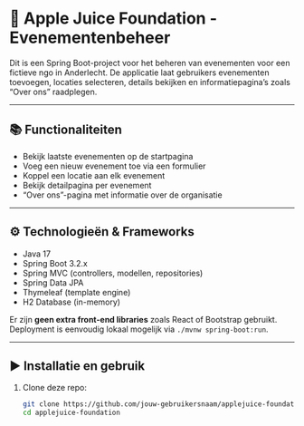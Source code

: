 # 🍏 Apple Juice Foundation - Evenementenbeheer

Dit is een Spring Boot-project voor het beheren van evenementen voor een fictieve ngo in Anderlecht. De applicatie laat gebruikers evenementen toevoegen, locaties selecteren, details bekijken en informatiepagina’s zoals “Over ons” raadplegen.

---

## 📚 Functionaliteiten

- Bekijk laatste evenementen op de startpagina
- Voeg een nieuw evenement toe via een formulier
- Koppel een locatie aan elk evenement
- Bekijk detailpagina per evenement
- “Over ons”-pagina met informatie over de organisatie

---

## ⚙️ Technologieën & Frameworks

- Java 17
- Spring Boot 3.2.x
- Spring MVC (controllers, modellen, repositories)
- Spring Data JPA
- Thymeleaf (template engine)
- H2 Database (in-memory)

Er zijn **geen extra front-end libraries** zoals React of Bootstrap gebruikt. Deployment is eenvoudig lokaal mogelijk via `./mvnw spring-boot:run`.

---

## ▶️ Installatie en gebruik

1. Clone deze repo:
   ```bash
   git clone https://github.com/jouw-gebruikersnaam/applejuice-foundation.git
   cd applejuice-foundation
